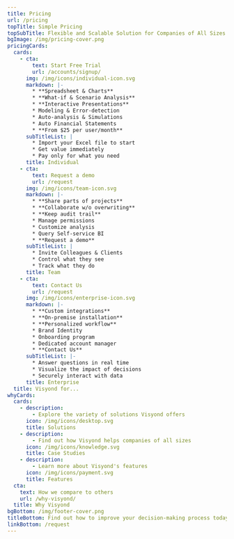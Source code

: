 ```yaml
---
title: Pricing
url: /pricing
topTitle: Simple Pricing
topSubTitle: Flexible and Scalable Solution for Companies of All Sizes
bgImage: /img/pricing-cover.png
pricingCards:
  cards:
    - cta:
        text: Start Free Trial
        url: /accounts/signup/
      img: /img/icons/individual-icon.svg
      markdown: |-
        * **Spreadsheet & Charts**
        * **What-if & Scenario Analysis**
        * **Interactive Presentations**
        * Modeling & Error-detection
        * Auto-analysis & Simulations
        * Auto Financial Statements
        * **From $25 per user/month**
      subTitleList: |
        * Import your Excel file to start
        * Get value immediately
        * Pay only for what you need
      title: Individual
    - cta:
        text: Request a demo
        url: /request
      img: /img/icons/team-icon.svg
      markdown: |-
        * **Share parts of projects**
        * **Collaborate w/o overwriting**
        * **Keep audit trail**
        * Manage permissions
        * Customize analysis
        * Query Self-service BI
        * **Request a demo**
      subTitleList: |
        * Invite Colleagues & Clients
        * Control what they see
        * Track what they do
      title: Team
    - cta:
        text: Contact Us
        url: /request
      img: /img/icons/enterprise-icon.svg
      markdown: |-
        * **Custom integrations**
        * **On-premise installation**
        * **Personalized workflow**
        * Brand Identity
        * Onboarding program
        * Dedicated account manager
        * **Contact Us**
      subTitleList: |-
        * Answer questions in real time
        * Visualize the impact of decisions
        * Securely interact with data
      title: Enterprise
  title: Visyond for...
whyCards:
  cards:
    - description:
        - Explore the variety of solutions Visyond offers
      icon: /img/icons/desktop.svg
      title: Solutions
    - description:
        - Find out how Visyond helps companies of all sizes
      icon: /img/icons/knowledge.svg
      title: Case Studies
    - description:
        - Learn more about Visyond's features
      icon: /img/icons/payment.svg
      title: Features
  cta:
    text: How we compare to others
    url: /why-visyond/
  title: Why Visyond
bgBottom: /img/footer-cover.png
titleBottom: Find out how to improve your decision-making process today
linkBottom: /request
---
```


